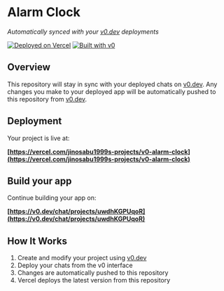# Alarm Clock

*Automatically synced with your [v0.dev](https://v0.dev) deployments*

[![Deployed on Vercel](https://img.shields.io/badge/Deployed%20on-Vercel-black?style=for-the-badge&logo=vercel)](https://vercel.com/jinosabu1999s-projects/v0-alarm-clock)
[![Built with v0](https://img.shields.io/badge/Built%20with-v0.dev-black?style=for-the-badge)](https://v0.dev/chat/projects/uwdhKGPUqoR)

## Overview

This repository will stay in sync with your deployed chats on [v0.dev](https://v0.dev).
Any changes you make to your deployed app will be automatically pushed to this repository from [v0.dev](https://v0.dev).

## Deployment

Your project is live at:

**[https://vercel.com/jinosabu1999s-projects/v0-alarm-clock](https://vercel.com/jinosabu1999s-projects/v0-alarm-clock)**

## Build your app

Continue building your app on:

**[https://v0.dev/chat/projects/uwdhKGPUqoR](https://v0.dev/chat/projects/uwdhKGPUqoR)**

## How It Works

1. Create and modify your project using [v0.dev](https://v0.dev)
2. Deploy your chats from the v0 interface
3. Changes are automatically pushed to this repository
4. Vercel deploys the latest version from this repository
